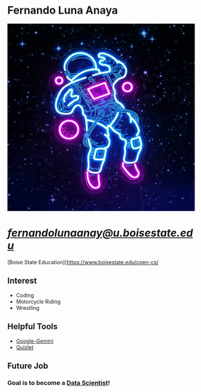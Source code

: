 # Fernando Luna Anaya

![Profile picture of a neon astronaut floating.](https://github.com/fernandolunaanaya/fernandolunaanaya.github.io/blob/main/Profile.jpg?raw=true)

# *fernandolunaanay@u.boisestate.edu*

[Boise State Education](https://www.boisestate.edu/coen-cs/

## **Interest**
- Coding
- Motorcycle Riding
- Wrestling

## **Helpful Tools**
- [Google-Gemini](https://gemini.google.com/app)
- [Quizlet](https://quizlet.com)

## **Future Job**
### Goal is to become a [Data Scientist](https://graduate.northeastern.edu/knowledge-hub/data-science-careers-shaping-our-future/)!
